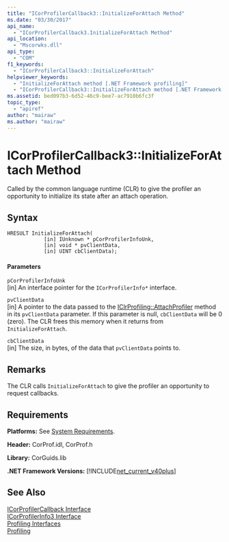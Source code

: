 ```yaml
---
title: "ICorProfilerCallback3::InitializeForAttach Method"
ms.date: "03/30/2017"
api_name: 
  - "ICorProfilerCallback3.InitializeForAttach Method"
api_location: 
  - "Mscorwks.dll"
api_type: 
  - "COM"
f1_keywords: 
  - "ICorProfilerCallback3::InitializeForAttach"
helpviewer_keywords: 
  - "InitializeForAttach method [.NET Framework profiling]"
  - "ICorProfilerCallback3::InitializeForAttach method [.NET Framework profiling]"
ms.assetid: bed097b3-6d52-46c9-bee7-ac7910b6fc3f
topic_type: 
  - "apiref"
author: "mairaw"
ms.author: "mairaw"
---
```

# ICorProfilerCallback3::InitializeForAttach Method
Called by the common language runtime (CLR) to give the profiler an opportunity to initialize its state after an attach operation.  
  
## Syntax  
  
```  
HRESULT InitializeForAttach(  
            [in] IUnknown * pCorProfilerInfoUnk,  
            [in] void * pvClientData,  
            [in] UINT cbClientData);  
```  
  
#### Parameters  
 `pCorProfilerInfoUnk`  
 [in] An interface pointer for the `ICorProfilerInfo*` interface.  
  
 `pvClientData`  
 [in] A pointer to the data passed to the [IClrProfiling::AttachProfiler](../../../../docs/framework/unmanaged-api/profiling/iclrprofiling-attachprofiler-method.md) method in its `pvClientData` parameter. If this parameter is null, `cbClientData` will be 0 (zero). The CLR frees this memory when it returns from `InitializeForAttach`.  
  
 `cbClientData`  
 [in] The size, in bytes, of the data that `pvClientData` points to.  
  
## Remarks  
 The CLR calls `InitializeForAttach` to give the profiler an opportunity to request callbacks.  
  
## Requirements  
 **Platforms:** See [System Requirements](../../../../docs/framework/get-started/system-requirements.md).  
  
 **Header:** CorProf.idl, CorProf.h  
  
 **Library:** CorGuids.lib  
  
 **.NET Framework Versions:** [!INCLUDE[net_current_v40plus](../../../../includes/net-current-v40plus-md.md)]  
  
## See Also  
 [ICorProfilerCallback Interface](../../../../docs/framework/unmanaged-api/profiling/icorprofilercallback-interface.md)  
 [ICorProfilerInfo3 Interface](../../../../docs/framework/unmanaged-api/profiling/icorprofilerinfo3-interface.md)  
 [Profiling Interfaces](../../../../docs/framework/unmanaged-api/profiling/profiling-interfaces.md)  
 [Profiling](../../../../docs/framework/unmanaged-api/profiling/index.md)

